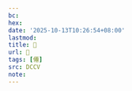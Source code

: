 ```yaml
---
bc:
hex:
date: '2025-10-13T10:26:54+08:00'
lastmod:
title: 􂦢
url: 􂦢
tags: [僊]
src: DCCV
note:
---
```

